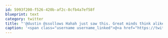 ```yaml
---
id: 5993f200-f526-420b-af2c-8cfb4a7ef58f
blueprint: text
category: twitter
title: "'@dustin @ssollows Hahah just saw this. Great minds think alike."
caption: '<span class="username username_linked">@<a href="https://twitter.com/dustin" title="dustin senos">dustin</a></span> <span class="username username_linked">@<a href="https://twitter.com/ssollows" title="Scott Sollows">ssollows</a></span> Hahah just saw this. Great minds think alike.'
---
```

